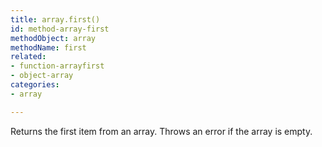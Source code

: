```yaml
---
title: array.first()
id: method-array-first
methodObject: array
methodName: first
related:
- function-arrayfirst
- object-array
categories:
- array

---
```


Returns the first item from an array. Throws an error if the array is empty.